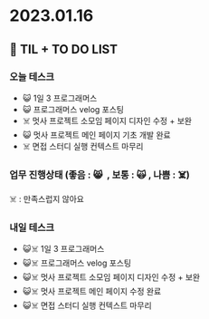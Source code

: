 # 2023.01.16

## 📓 TIL + TO DO LIST

### 오늘 테스크

- 😺 1일 3 프로그래머스
- 😺 프로그래머스 velog 포스팅
- ☠️ 멋사 프로젝트 소모임 페이지 디자인 수정 + 보완
- 😺 멋사 프로젝트 메인 페이지 기초 개발 완료
- ☠️ 면접 스터디 실행 컨텍스트 마무리

### 업무 진행상태 (좋음 : 😸  , 보통 : 🙀 , 나쁨 : ☠️)

☠️ : 만족스럽지 않아요

### 내일 테스크

- 😺☠️ 1일 3 프로그래머스
- 😺☠️ 프로그래머스 velog 포스팅
- 😺☠️ 멋사 프로젝트 소모임 페이지 디자인 수정 + 보완
- 😺☠️ 멋사 프로젝트 메인 페이지 수정 완료
- 😺☠️ 면접 스터디 실행 컨텍스트 마무리
